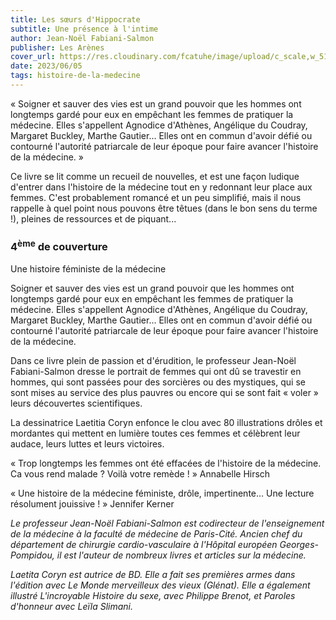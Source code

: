 ```yaml
---
title: Les sœurs d'Hippocrate
subtitle: Une présence à l'intime
author: Jean-Noël Fabiani-Salmon
publisher: Les Arènes
cover_url: https://res.cloudinary.com/fcatuhe/image/upload/c_scale,w_512/v1711899163/raphaele-rodellar.fr/bibliotheque/9791037510532.jpg
date: 2023/06/05
tags: histoire-de-la-medecine
---
```


« Soigner et sauver des vies est un grand pouvoir que les hommes ont longtemps gardé pour eux en empêchant les femmes de pratiquer la médecine. Elles s'appellent Agnodice d'Athènes, Angélique du Coudray, Margaret Buckley, Marthe Gautier... Elles ont en commun d'avoir défié ou contourné l'autorité patriarcale de leur époque pour faire avancer l'histoire de la médecine. »

Ce livre se lit comme un recueil de nouvelles, et est une façon ludique d'entrer dans l'histoire de la médecine tout en y redonnant leur place aux femmes. C'est probablement romancé et un peu simplifié, mais il nous rappelle à quel point nous pouvons être têtues (dans le bon sens du terme !), pleines de ressources et de piquant...

### 4<sup>ème</sup> de couverture

Une histoire féministe de la médecine

Soigner et sauver des vies est un grand pouvoir que les hommes ont longtemps gardé pour eux en empêchant les femmes de pratiquer la médecine. Elles s'appellent Agnodice d'Athènes, Angélique du Coudray, Margaret Buckley, Marthe Gautier... Elles ont en commun d'avoir défié ou contourné l'autorité patriarcale de leur époque pour faire avancer l'histoire de la médecine.

Dans ce livre plein de passion et d'érudition, le professeur Jean-Noël Fabiani-Salmon dresse le portrait de femmes qui ont dû se travestir en hommes, qui sont passées pour des sorcières ou des mystiques, qui se sont mises au service des plus pauvres ou encore qui se sont fait « voler » leurs découvertes scientifiques.

La dessinatrice Laetitia Coryn enfonce le clou avec 80 illustrations drôles et mordantes qui mettent en lumière toutes ces femmes et célèbrent leur audace, leurs luttes et leurs victoires.

« Trop longtemps les femmes ont été effacées de l'histoire de la médecine. Ca vous rend malade ? Voilà votre remède ! » Annabelle Hirsch

« Une histoire de la médecine féministe, drôle, impertinente… Une lecture résolument jouissive ! » Jennifer Kerner

_Le professeur Jean-Noël Fabiani-Salmon est codirecteur de l'enseignement de la médecine à la faculté de médecine de Paris-Cité. Ancien chef du département de chirurgie cardio-vasculaire à l'Hôpital européen Georges-Pompidou, il est l'auteur de nombreux livres et articles sur la médecine._

_Laetita Coryn est autrice de BD. Elle a fait ses premières armes dans l'édition avec Le Monde merveilleux des vieux (Glénat). Elle a également illustré L'incroyable Histoire du sexe, avec Philippe Brenot, et Paroles d'honneur avec Leïla Slimani._
